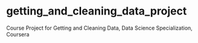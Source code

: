 # getting_and_cleaning_data_project
Course Project for Getting and Cleaning Data, Data Science Specialization, Coursera
